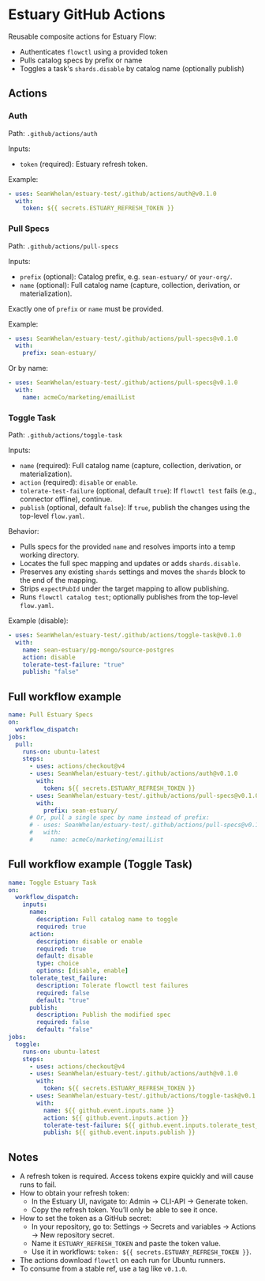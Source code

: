 # Estuary GitHub Actions

Reusable composite actions for Estuary Flow:

- Authenticates `flowctl` using a provided token
- Pulls catalog specs by prefix or name
- Toggles a task's `shards.disable` by catalog name (optionally publish)

## Actions

### Auth

Path: `.github/actions/auth`

Inputs:

- `token` (required): Estuary refresh token.

Example:

```yaml
- uses: SeanWhelan/estuary-test/.github/actions/auth@v0.1.0
  with:
    token: ${{ secrets.ESTUARY_REFRESH_TOKEN }}
```

### Pull Specs

Path: `.github/actions/pull-specs`

Inputs:

- `prefix` (optional): Catalog prefix, e.g. `sean-estuary/` or `your-org/`.
- `name` (optional): Full catalog name (capture, collection, derivation, or materialization).

Exactly one of `prefix` or `name` must be provided.

Example:

```yaml
- uses: SeanWhelan/estuary-test/.github/actions/pull-specs@v0.1.0
  with:
    prefix: sean-estuary/
```

Or by name:

```yaml
- uses: SeanWhelan/estuary-test/.github/actions/pull-specs@v0.1.0
  with:
    name: acmeCo/marketing/emailList
```

### Toggle Task

Path: `.github/actions/toggle-task`

Inputs:

- `name` (required): Full catalog name (capture, collection, derivation, or materialization).
- `action` (required): `disable` or `enable`.
- `tolerate-test-failure` (optional, default `true`): If `flowctl test` fails (e.g., connector offline), continue.
- `publish` (optional, default `false`): If `true`, publish the changes using the top-level `flow.yaml`.

Behavior:

- Pulls specs for the provided `name` and resolves imports into a temp working directory.
- Locates the full spec mapping and updates or adds `shards.disable`.
- Preserves any existing `shards` settings and moves the `shards` block to the end of the mapping.
- Strips `expectPubId` under the target mapping to allow publishing.
- Runs `flowctl catalog test`; optionally publishes from the top-level `flow.yaml`.

Example (disable):

```yaml
- uses: SeanWhelan/estuary-test/.github/actions/toggle-task@v0.1.0
  with:
    name: sean-estuary/pg-mongo/source-postgres
    action: disable
    tolerate-test-failure: "true"
    publish: "false"
```

## Full workflow example

```yaml
name: Pull Estuary Specs
on:
  workflow_dispatch:
jobs:
  pull:
    runs-on: ubuntu-latest
    steps:
      - uses: actions/checkout@v4
      - uses: SeanWhelan/estuary-test/.github/actions/auth@v0.1.0
        with:
          token: ${{ secrets.ESTUARY_REFRESH_TOKEN }}
      - uses: SeanWhelan/estuary-test/.github/actions/pull-specs@v0.1.0
        with:
          prefix: sean-estuary/
      # Or, pull a single spec by name instead of prefix:
      # - uses: SeanWhelan/estuary-test/.github/actions/pull-specs@v0.1.0
      #   with:
      #     name: acmeCo/marketing/emailList
```

## Full workflow example (Toggle Task)

```yaml
name: Toggle Estuary Task
on:
  workflow_dispatch:
    inputs:
      name:
        description: Full catalog name to toggle
        required: true
      action:
        description: disable or enable
        required: true
        default: disable
        type: choice
        options: [disable, enable]
      tolerate_test_failure:
        description: Tolerate flowctl test failures
        required: false
        default: "true"
      publish:
        description: Publish the modified spec
        required: false
        default: "false"
jobs:
  toggle:
    runs-on: ubuntu-latest
    steps:
      - uses: actions/checkout@v4
      - uses: SeanWhelan/estuary-test/.github/actions/auth@v0.1.0
        with:
          token: ${{ secrets.ESTUARY_REFRESH_TOKEN }}
      - uses: SeanWhelan/estuary-test/.github/actions/toggle-task@v0.1.0
        with:
          name: ${{ github.event.inputs.name }}
          action: ${{ github.event.inputs.action }}
          tolerate-test-failure: ${{ github.event.inputs.tolerate_test_failure }}
          publish: ${{ github.event.inputs.publish }}
```

## Notes

- A refresh token is required. Access tokens expire quickly and will cause runs to fail.
- How to obtain your refresh token:
  - In the Estuary UI, navigate to: Admin → CLI-API → Generate token.
  - Copy the refresh token. You’ll only be able to see it once.
- How to set the token as a GitHub secret:
  - In your repository, go to: Settings → Secrets and variables → Actions → New repository secret.
  - Name it `ESTUARY_REFRESH_TOKEN` and paste the token value.
  - Use it in workflows: `token: ${{ secrets.ESTUARY_REFRESH_TOKEN }}`.
- The actions download `flowctl` on each run for Ubuntu runners.
- To consume from a stable ref, use a tag like `v0.1.0`.
